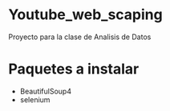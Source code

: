 # Youtube_web_scaping
 Proyecto para la clase de Analisis de Datos

# Paquetes a instalar
 - BeautifulSoup4
 - selenium
